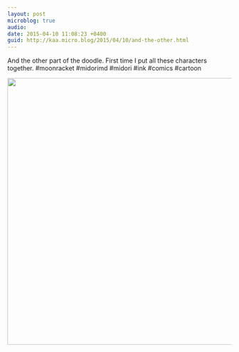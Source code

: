```yaml
---
layout: post
microblog: true
audio: 
date: 2015-04-10 11:08:23 +0400
guid: http://kaa.micro.blog/2015/04/10/and-the-other.html
---
```

And the other part of the doodle. First time I put all these characters together. #moonracket #midorimd #midori #ink #comics #cartoon

<img src="https://micro.kaa.bz/uploads/2018/d4bdda7669.jpg" width="600" height="600" />
